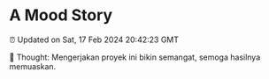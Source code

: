 # A Mood Story

⏰ Updated on Sat, 17 Feb 2024 20:42:23 GMT

💭 Thought: Mengerjakan proyek ini bikin semangat, semoga hasilnya memuaskan.

